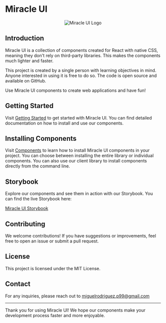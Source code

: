 # Miracle UI

<p align="center">
  <img src="https://github.com/miguelrodriguezp99/miracle-ui/assets/72866796/33c42d25-c3cf-405a-a99f-c1196a08e428" alt="Miracle UI Logo">
</p>

## Introduction

Miracle UI is a collection of components created for React with native CSS, meaning they don't rely on third-party libraries. This makes the components much lighter and faster.

This project is created by a single person with learning objectives in mind. Anyone interested in using it is free to do so. The code is open source and available on GitHub.

Use Miracle UI components to create web applications and have fun!

## Getting Started

Visit [Getting Started](https://miracle-ui.vercel.app/#/docs/introduction) to get started with Miracle UI. You can find detailed documentation on how to install and use our components.

## Installing Components

Visit [Components](https://miracle-ui.vercel.app/#/docs/installation) to learn how to install Miracle UI components in your project. You can choose between installing the entire library or individual components. You can also use our client library to install components directly from the command line.

## Storybook

Explore our components and see them in action with our Storybook. You can find the live Storybook here:

[Miracle UI Storybook](https://main--66685fb204b9df24515e1b9b.chromatic.com)

## Contributing

We welcome contributions! If you have suggestions or improvements, feel free to open an issue or submit a pull request.

## License

This project is licensed under the MIT License.

## Contact

For any inquiries, please reach out to miguelrodriguez.p99@gmail.com

---

Thank you for using Miracle UI! We hope our components make your development process faster and more enjoyable.
